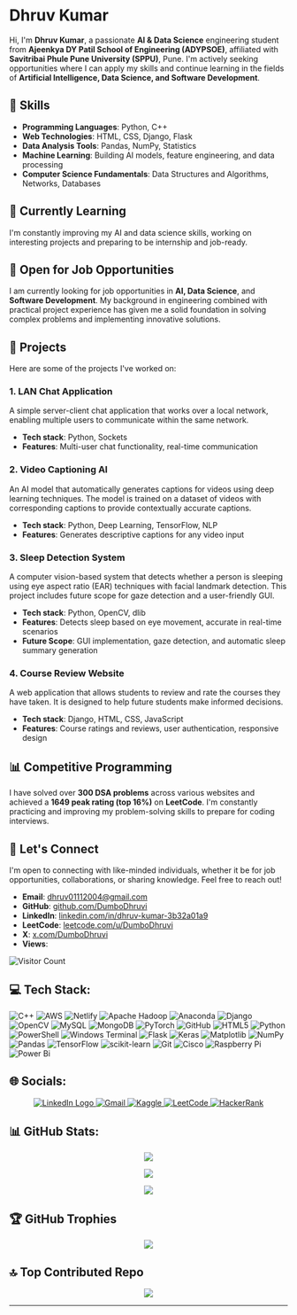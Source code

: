 # **Dhruv Kumar**

Hi, I'm **Dhruv Kumar**, a passionate **AI & Data Science** engineering student from **Ajeenkya DY Patil School of Engineering (ADYPSOE)**, affiliated with **Savitribai Phule Pune University (SPPU)**, Pune. I'm actively seeking opportunities where I can apply my skills and continue learning in the fields of **Artificial Intelligence, Data Science, and Software Development**.

## 🚀 **Skills**

- **Programming Languages**: Python, C++
- **Web Technologies**: HTML, CSS, Django, Flask
- **Data Analysis Tools**: Pandas, NumPy, Statistics
- **Machine Learning**: Building AI models, feature engineering, and data processing
- **Computer Science Fundamentals**: Data Structures and Algorithms, Networks, Databases

## 🌱 **Currently Learning**

I'm constantly improving my AI and data science skills, working on interesting projects and preparing to be internship and job-ready.

## 💼 **Open for Job Opportunities**

I am currently looking for job opportunities in **AI, Data Science**, and **Software Development**. My background in engineering combined with practical project experience has given me a solid foundation in solving complex problems and implementing innovative solutions.

## 🔭 **Projects**

Here are some of the projects I've worked on:

### **1. LAN Chat Application**
A simple server-client chat application that works over a local network, enabling multiple users to communicate within the same network.

- **Tech stack**: Python, Sockets
- **Features**: Multi-user chat functionality, real-time communication

### **2. Video Captioning AI**
An AI model that automatically generates captions for videos using deep learning techniques. The model is trained on a dataset of videos with corresponding captions to provide contextually accurate captions.

- **Tech stack**: Python, Deep Learning, TensorFlow, NLP
- **Features**: Generates descriptive captions for any video input

### **3. Sleep Detection System**
A computer vision-based system that detects whether a person is sleeping using eye aspect ratio (EAR) techniques with facial landmark detection. This project includes future scope for gaze detection and a user-friendly GUI.

- **Tech stack**: Python, OpenCV, dlib
- **Features**: Detects sleep based on eye movement, accurate in real-time scenarios
- **Future Scope**: GUI implementation, gaze detection, and automatic sleep summary generation

### **4. Course Review Website**
A web application that allows students to review and rate the courses they have taken. It is designed to help future students make informed decisions.

- **Tech stack**: Django, HTML, CSS, JavaScript
- **Features**: Course ratings and reviews, user authentication, responsive design

## 📊 **Competitive Programming**

I have solved over **300 DSA problems** across various websites and achieved a **1649 peak rating (top 16%)** on **LeetCode**. I'm constantly practicing and improving my problem-solving skills to prepare for coding interviews.

## 🤝 **Let's Connect**

I'm open to connecting with like-minded individuals, whether it be for job opportunities, collaborations, or sharing knowledge. Feel free to reach out!

- **Email**: [dhruv01112004@gmail.com](mailto:dhruv01112004@gmail.com)
- **GitHub**: [github.com/DumboDhruvi](https://github.com/DumboDhruvi)
- **LinkedIn**: [linkedin.com/in/dhruv-kumar-3b32a01a9](https://linkedin.com/in/dhruv-kumar-3b32a01a9)
- **LeetCode**: [leetcode.com/u/DumboDhruvi](https://leetcode.com/u/DumboDhruvi/)
- **X**: [x.com/DumboDhruvi](https://x.com/DumboDhruvi)
- **Views**:<div align="center">   

![Visitor Count](https://komarev.com/ghpvc/?username=DumboDhruvi&color=red&label=No%20of%20Visitors:&style=plastic"width=300) 
</div>

## 💻 Tech Stack:
![C++](https://img.shields.io/badge/c++-%2300599C.svg?style=for-the-badge&logo=c%2B%2B&logoColor=white) ![AWS](https://img.shields.io/badge/AWS-%23FF9900.svg?style=for-the-badge&logo=amazon-aws&logoColor=white) ![Netlify](https://img.shields.io/badge/netlify-%23000000.svg?style=for-the-badge&logo=netlify&logoColor=#00C7B7) ![Apache Hadoop](https://img.shields.io/badge/Apache%20Hadoop-66CCFF?style=for-the-badge&logo=apachehadoop&logoColor=black) ![Anaconda](https://img.shields.io/badge/Anaconda-%2344A833.svg?style=for-the-badge&logo=anaconda&logoColor=white) ![Django](https://img.shields.io/badge/django-%23092E20.svg?style=for-the-badge&logo=django&logoColor=white) ![OpenCV](https://img.shields.io/badge/opencv-%23white.svg?style=for-the-badge&logo=opencv&logoColor=white) ![MySQL](https://img.shields.io/badge/mysql-4479A1.svg?style=for-the-badge&logo=mysql&logoColor=white) ![MongoDB](https://img.shields.io/badge/MongoDB-%234ea94b.svg?style=for-the-badge&logo=mongodb&logoColor=white) ![PyTorch](https://img.shields.io/badge/PyTorch-%23EE4C2C.svg?style=for-the-badge&logo=PyTorch&logoColor=white) ![GitHub](https://img.shields.io/badge/github-%23121011.svg?style=for-the-badge&logo=github&logoColor=white) ![HTML5](https://img.shields.io/badge/html5-%23E34F26.svg?style=for-the-badge&logo=html5&logoColor=white) ![Python](https://img.shields.io/badge/python-3670A0?style=for-the-badge&logo=python&logoColor=ffdd54) ![PowerShell](https://img.shields.io/badge/PowerShell-%235391FE.svg?style=for-the-badge&logo=powershell&logoColor=white) ![Windows Terminal](https://img.shields.io/badge/Windows%20Terminal-%234D4D4D.svg?style=for-the-badge&logo=windows-terminal&logoColor=white) ![Flask](https://img.shields.io/badge/flask-%23000.svg?style=for-the-badge&logo=flask&logoColor=white) ![Keras](https://img.shields.io/badge/Keras-%23D00000.svg?style=for-the-badge&logo=Keras&logoColor=white) ![Matplotlib](https://img.shields.io/badge/Matplotlib-%23ffffff.svg?style=for-the-badge&logo=Matplotlib&logoColor=black) ![NumPy](https://img.shields.io/badge/numpy-%23013243.svg?style=for-the-badge&logo=numpy&logoColor=white) ![Pandas](https://img.shields.io/badge/pandas-%23150458.svg?style=for-the-badge&logo=pandas&logoColor=white) ![TensorFlow](https://img.shields.io/badge/TensorFlow-%23FF6F00.svg?style=for-the-badge&logo=TensorFlow&logoColor=white) ![scikit-learn](https://img.shields.io/badge/scikit--learn-%23F7931E.svg?style=for-the-badge&logo=scikit-learn&logoColor=white) ![Git](https://img.shields.io/badge/git-%23F05033.svg?style=for-the-badge&logo=git&logoColor=white) ![Cisco](https://img.shields.io/badge/cisco-%23049fd9.svg?style=for-the-badge&logo=cisco&logoColor=black) ![Raspberry Pi](https://img.shields.io/badge/-Raspberry_Pi-C51A4A?style=for-the-badge&logo=Raspberry-Pi) ![Power Bi](https://img.shields.io/badge/power_bi-F2C811?style=for-the-badge&logo=powerbi&logoColor=black)



## 🌐 Socials:
<div align="center">
  <a href="https://linkedin.com/in/dhruvkumar2004" target="_blank">
    <img src="https://img.shields.io/badge/LinkedIn-0077B5?style=for-the-badge&logo=linkedin&logoColor=white" alt="LinkedIn Logo">  
  </a>
  <a href="mailto:dhruv01112004@gmail.com" target="_blank">
    <img src="https://img.shields.io/badge/Gmail-D93025?style=for-the-badge&logo=gmail&logoColor=white" alt="Gmail">
  </a>
  <a href="https://www.kaggle.com/dumbodhruvi" target="_blank">
    <img src="https://img.shields.io/badge/Kaggle-20BEFF?style=for-the-badge&logo=kaggle&logoColor=white" alt="Kaggle">
  </a>
  <a href="https://leetcode.com/u/DumboDhruvi/" target="_blank">
    <img src="https://img.shields.io/badge/LeetCode-FFA116?style=for-the-badge&logo=leetcode&logoColor=white" alt="LeetCode">
  </a>
    <a href="https://www.hackerrank.com/profile/dhruv01112004" target="_blank">
    <img src="https://img.shields.io/badge/HackerRank-2EC866?style=for-the-badge&logo=hackerrank&logoColor=white" alt="HackerRank">
  </a>

</div>



## 📊 GitHub Stats:
<div align="center">
  
![](https://github-readme-stats.vercel.app/api?username=DumboDhruvi&theme=dark&hide_border=false&include_all_commits=false&count_private=false)<br/>

![](https://nirzak-streak-stats.vercel.app/?user=DumboDhruvi&theme=dark&hide_border=false)<br/>

![](https://github-readme-stats.vercel.app/api/top-langs/?username=DumboDhruvi&theme=dark&hide_border=false&include_all_commits=false&count_private=false&layout=compact)
</div>


## 🏆 GitHub Trophies
<div align="center">

![](https://github-profile-trophy.vercel.app/?username=DumboDhruvi&theme=radical&no-frame=false&no-bg=false&margin-w=4)
</div>


## 🔝 Top Contributed Repo
<div align="center">

![](https://github-contributor-stats.vercel.app/api?username=DumboDhruvi&limit=5&theme=dark&combine_all_yearly_contributions=true)

</div>

---

<!---
DumboDhruvi/DumboDhruvi is a ✨ special ✨ repository because its `README.md` (this file) appears on your GitHub profile.
You can click the Preview link to take a look at your changes.
--->
